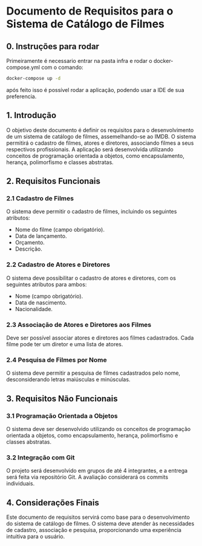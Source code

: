 # Documento de Requisitos para o Sistema de Catálogo de Filmes
## 0. Instruções para rodar
Primeiramente é necessario entrar na pasta infra e rodar o docker-compose.yml com o comando:
``` bash
docker-compose up -d
```
após feito isso é possível rodar a aplicação, podendo usar a IDE de sua preferencia.
## 1. Introdução

O objetivo deste documento é definir os requisitos para o desenvolvimento de um sistema de catálogo de filmes, assemelhando-se ao IMDB. O sistema permitirá o cadastro de filmes, atores e diretores, associando filmes a seus respectivos profissionais. A aplicação será desenvolvida utilizando conceitos de programação orientada a objetos, como encapsulamento, herança, polimorfismo e classes abstratas.

## 2. Requisitos Funcionais

### 2.1 Cadastro de Filmes

O sistema deve permitir o cadastro de filmes, incluindo os seguintes atributos:

- Nome do filme (campo obrigatório).
- Data de lançamento.
- Orçamento.
- Descrição.

### 2.2 Cadastro de Atores e Diretores

O sistema deve possibilitar o cadastro de atores e diretores, com os seguintes atributos para ambos:

- Nome (campo obrigatório).
- Data de nascimento.
- Nacionalidade.

### 2.3 Associação de Atores e Diretores aos Filmes

Deve ser possível associar atores e diretores aos filmes cadastrados. Cada filme pode ter um diretor e uma lista de atores.

### 2.4 Pesquisa de Filmes por Nome

O sistema deve permitir a pesquisa de filmes cadastrados pelo nome, desconsiderando letras maiúsculas e minúsculas.

## 3. Requisitos Não Funcionais

### 3.1 Programação Orientada a Objetos

O sistema deve ser desenvolvido utilizando os conceitos de programação orientada a objetos, como encapsulamento, herança, polimorfismo e classes abstratas.

### 3.2 Integração com Git

O projeto será desenvolvido em grupos de até 4 integrantes, e a entrega será feita via repositório Git. A avaliação considerará os commits individuais.

## 4. Considerações Finais

Este documento de requisitos servirá como base para o desenvolvimento do sistema de catálogo de filmes. O sistema deve atender às necessidades de cadastro, associação e pesquisa, proporcionando uma experiência intuitiva para o usuário.
